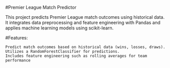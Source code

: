 #Premier League Match Predictor

This project predicts Premier League match outcomes using historical data. It integrates data preprocessing and feature engineering with Pandas and applies machine learning models using scikit-learn.

#Features:

    Predict match outcomes based on historical data (wins, losses, draws).
    Utilizes a RandomForestClassifier for predictions.
    Includes feature engineering such as rolling averages for team performance

